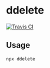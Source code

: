 # ddelete

[![Travis CI](https://img.shields.io/travis/simonknittel/ddelete/master.svg)](https://travis-ci.org/simonknittel/ddelete)

## Usage

```
npx ddelete
```
